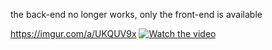 the back-end no longer works, only the front-end is available

https://imgur.com/a/UKQUV9x
[![Watch the video](https://imgur.com/a/UKQUV9x)](https://imgur.com/a/UKQUV9x)
